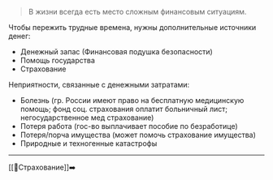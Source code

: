 > В жизни всегда есть место сложным финансовым ситуациям. 

Чтобы пережить трудные времена, нужны дополнительные источники денег:
-  Денежный запас (Финансовая подушка безопасности)
- Помощь государства
- Страхование

Неприятности, связанные с денежными затратами:
- Болезнь (гр. России имеют право на бесплатную медицинскую помощь; фонд соц. страхования оплатит больничный лист; негосударственное мед страхование)
- Потеря работа (гос-во выплачивает пособие по безработице)
- Потеря/порча имущества (может помочь страхование имущества)
- Природные и техногенные катастрофы
---
[[📒Страхование]]➡️
